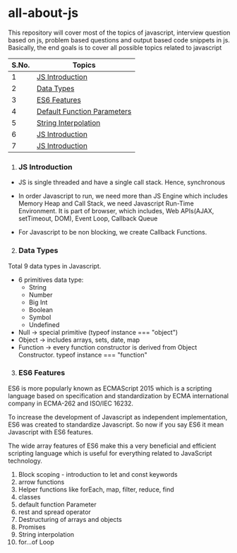 # all-about-js
This repository will cover most of the topics of javascript, interview question based on js, problem based questions and output based code snippets in js. Basically, the end goals is to cover all possible topics related to javascript

| S.No. | Topics |
|-------|-----------
| 1 | [JS Introduction](#js-introduction)|
| 2 | [Data Types](#data-types)|
| 3 | [ES6 Features](#es6-features)|
| 4 | [Default Function Parameters](#default-parameters)|
| 5 | [String Interpolation](#string-interpolation)|
| 6 | [JS Introduction](#intro)|
| 7 | [JS Introduction](#intro)|

1. ### JS Introduction
- JS is single threaded and have a single call stack. Hence, synchronous

- In order Javascript to run, we need more than JS Engine which includes Memory Heap and Call Stack, we need Javascript Run-Time Environment. It is part of browser, which includes, Web APIs(AJAX, setTimeout, DOM), Event Loop, Callback Queue

- For Javascript to be non blocking, we create Callback Functions.

2. ### Data Types
Total 9 data types in Javascript.

- 6 primitives data type:
    - String
    - Number
    - Big Int
    - Boolean
    - Symbol
    - Undefined
- Null → special primitive (typeof instance === "object")
- Object → includes arrays, sets, date, map
- Function → every function constructor is derived from Object Constructor. typeof instance === "function"

3. ### ES6 Features
ES6 is more popularly known as  ECMAScript 2015 which is a scripting language based on specification and standardization by ECMA international company in ECMA-262 and ISO/IEC 16232.

To increase the development of Javascript as independent implementation, ES6 was created to standardize Javascript. So now if you say ES6 it mean Javascript with ES6 features.

The wide array features of ES6 make this a very beneficial and efficient scripting language which is useful for everything related to JavaScript technology.

1. Block scoping - introduction to let and const keywords
2. arrow functions
3. Helper functions like forEach, map, filter, reduce, find
4. classes 
5. default function Parameter
6. rest and spread operator
7. Destructuring of arrays and objects
8. Promises
9. String interpolation
10. for...of Loop
